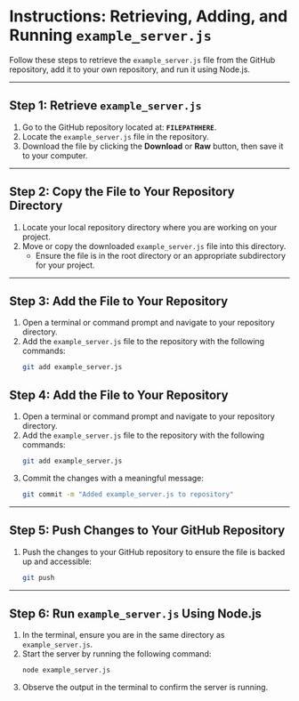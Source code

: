 # Instructions: Retrieving, Adding, and Running `example_server.js`

Follow these steps to retrieve the `example_server.js` file from the GitHub repository, add it to your own repository, and run it using Node.js.

---

## Step 1: Retrieve `example_server.js`
1. Go to the GitHub repository located at: **`FILEPATHHERE`**.
2. Locate the `example_server.js` file in the repository.
3. Download the file by clicking the **Download** or **Raw** button, then save it to your computer.

---

## Step 2: Copy the File to Your Repository Directory
1. Locate your local repository directory where you are working on your project.
2. Move or copy the downloaded `example_server.js` file into this directory.
   - Ensure the file is in the root directory or an appropriate subdirectory for your project.

---

## Step 3: Add the File to Your Repository
1. Open a terminal or command prompt and navigate to your repository directory.
2. Add the `example_server.js` file to the repository with the following commands:
   ```bash
   git add example_server.js
   ```
   
## Step 4: Add the File to Your Repository
1. Open a terminal or command prompt and navigate to your repository directory.
2. Add the `example_server.js` file to the repository with the following commands:
    ```bash
    git add example_server.js
    ```
3. Commit the changes with a meaningful message:
    ```bash
    git commit -m "Added example_server.js to repository"
    ```

---

## Step 5: Push Changes to Your GitHub Repository
1. Push the changes to your GitHub repository to ensure the file is backed up and accessible:
    ```bash
    git push
    ```

---

## Step 6: Run `example_server.js` Using Node.js
1. In the terminal, ensure you are in the same directory as `example_server.js`.
2. Start the server by running the following command:
    ```bash
    node example_server.js
    ```
3. Observe the output in the terminal to confirm the server is running.
